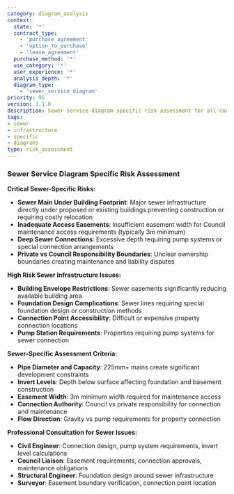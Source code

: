 ```yaml
---
category: diagram_analysis
context:
  state: '*'
  contract_type: 
    - 'purchase_agreement'
    - 'option_to_purchase'
    - 'lease_agreement'
  purchase_method: '*'
  use_category: '*'
  user_experience: '*'
  analysis_depth: '*'
  diagram_type:
    - 'sewer_service_diagram'
priority: 95
version: 1.1.0
description: Sewer service diagram specific risk assessment for all contract types
tags:
- sewer
- infrastructure
- specific
- diagrams
type: risk_assessment
---
```


### Sewer Service Diagram Specific Risk Assessment

**Critical Sewer-Specific Risks:**
- **Sewer Main Under Building Footprint**: Major sewer infrastructure directly under proposed or existing buildings preventing construction or requiring costly relocation
- **Inadequate Access Easements**: Insufficient easement width for Council maintenance access requirements (typically 3m minimum)
- **Deep Sewer Connections**: Excessive depth requiring pump systems or special connection arrangements
- **Private vs Council Responsibility Boundaries**: Unclear ownership boundaries creating maintenance and liability disputes

**High Risk Sewer Infrastructure Issues:**
- **Building Envelope Restrictions**: Sewer easements significantly reducing available building area
- **Foundation Design Complications**: Sewer lines requiring special foundation design or construction methods
- **Connection Point Accessibility**: Difficult or expensive property connection locations
- **Pump Station Requirements**: Properties requiring pump systems for sewer connection

**Sewer-Specific Assessment Criteria:**
- **Pipe Diameter and Capacity**: 225mm+ mains create significant development constraints
- **Invert Levels**: Depth below surface affecting foundation and basement construction
- **Easement Width**: 3m minimum width required for maintenance access
- **Connection Authority**: Council vs private responsibility for connection and maintenance
- **Flow Direction**: Gravity vs pump requirements for property connection

**Professional Consultation for Sewer Issues:**
- **Civil Engineer**: Connection design, pump system requirements, invert level calculations
- **Council Liaison**: Easement requirements, connection approvals, maintenance obligations
- **Structural Engineer**: Foundation design around sewer infrastructure
- **Surveyor**: Easement boundary verification, connection point location
